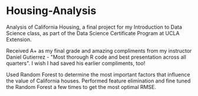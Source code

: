 # Housing-Analysis
Analysis of California Housing, a final project for my Introduction to Data Science class, as part of the Data Science Certificate Program at UCLA Extension. 

Received A+ as my final grade and amazing compliments from my instructor Daniel Gutierrez - "Most thorough R code and best presentation across all quarters".  I wish I had saved his earlier compliments, too!

Used Random Forest to determine the most important factors that influence the value of California houses. Performed feature elimination and fine tuned the Random Forest a few times to get the most optimal RMSE.

